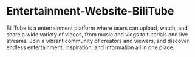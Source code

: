 # Entertainment-Website-BiliTube
 BiliTube is a entertainment platform where users can upload, watch, and share a wide variety of videos, from music and vlogs to tutorials and live streams. Join a vibrant community of creators and viewers, and discover endless entertainment, inspiration, and information all in one place.
